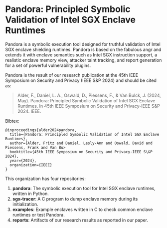 # Pandora: Principled Symbolic Validation of Intel SGX Enclave Runtimes

Pandora is a symbolic execution tool designed for truthful validation of Intel SGX enclave shielding runtimes. Pandora is based on the fabulous angr and extends it with enclave semantics such as Intel SGX instruction support, a realistic enclave memory view, attacker taint tracking, and report generation for a set of powerful vulnerability plugins.

Pandora is the result of our research publication at the 45th IEEE Symposium on Security and Privacy (IEEE S&P 2024) and should be cited as:

> Alder, F., Daniel, L. A., Oswald, D., Piessens, F., & Van Bulck, J. (2024, May). Pandora: Principled Symbolic Validation of Intel SGX Enclave Runtimes. In 45th IEEE Symposium on Security and Privacy-IEEE S&P 2024. IEEE.

Bibtex:

```
@inproceedings{alder2024pandora,
  title={Pandora: Principled Symbolic Validation of Intel SGX Enclave Runtimes},
  author={Alder, Fritz and Daniel, Lesly-Ann and Oswald, David and Piessens, Frank and Van Bu>
  booktitle={45th IEEE Symposium on Security and Privacy-IEEE S\&P 2024},
  year={2024},
  organization={IEEE}
}
```
This organization has four repositories:

1. **pandora**: The symbolic execution tool for Intel SGX enclave runtimes, written in Python.
2. **sgx-tracer**: A C program to dump enclave memory during its initialization.
3. **examples**: Example enclaves written in C to check common enclave runtimes or test Pandora.
4. **reports**: Artifacts of our research results as reported in our paper.

